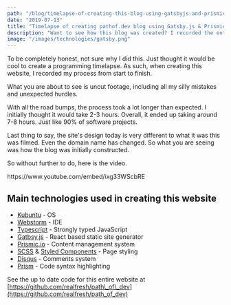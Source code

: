 ```yaml
---
path: "/blog/timelapse-of-creating-this-blog-using-gatsbyjs-and-prismic"
date: "2019-07-13"
title: "Timelapse of creating pathof.dev blog using Gatsby.js & Prismic"
description: "Want to see how this blog was created? I recorded the entire process uncut, from start to finish. The entire blog is a static site created using Gatbsy.js and Prismic CMS"
image: "/images/technologies/gatsby.png"
---
```


To be completely honest, not sure why I did this. Just thought it would be cool to create a programming timelapse. As such, when creating this website, I recorded my process from start to finish.

What you are about to see is uncut footage, including all my silly mistakes and unexpected hurdles.

With all the road bumps, the process took a lot longer than expected. I initially thought it would take 2-3 hours. Overall, it ended up taking around 7-8 hours. Just like 90% of software projects.

Last thing to say, the site's design today is very different to what it was this was filmed. Even the domain name has changed. So what you are seeing was how the blog was initially constructed.

So without further to do, here is the video.

<youtube>
  https://www.youtube.com/embed/ixg33WScbRE
</youtube>

## Main technologies used in creating this website

*   [Kubuntu](https://kubuntu.org/) - OS
*   [Webstorm](https://www.jetbrains.com/webstorm/) - IDE
*   [Typescript](https://www.typescriptlang.org/) - Strongly typed JavaScript
*   [Gatbsy.js](https://www.gatsbyjs.org/) - React based static site generator
*   [Prismic.io](https://prismic.io/) - Content management system
*   [SCSS](https://sass-lang.com/) & [Styled Components](https://www.styled-components.com/) - Page styling
*   [Disqus](https://disqus.com/) - Comments system
*   [Prism](https://prismjs.com/) - Code syntax highlighting

See the up to date code for this entire website at [https://github.com/realfresh/path\_of\_dev](https://github.com/realfresh/path_of_dev)